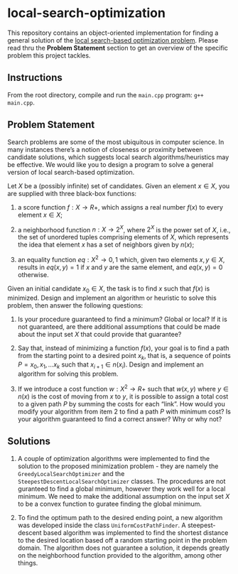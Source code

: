 # local-search-optimization
This repository contains an object-oriented implementation for finding a general solution of the [local search-based optimization problem](https://en.wikipedia.org/wiki/Local_search_(optimization)). Please read thru the **Problem Statement** section to get an overview of the specific problem this project tackles.

## Instructions
From the root directory, compile and run the `main.cpp` program: `g++ main.cpp`.

## Problem Statement
Search problems are some of the most ubiquitous in computer science. In many instances there’s a notion of closeness or proximity between candidate solutions, which suggests local search algorithms/heuristics may be effective. We would like you to design a program to solve a general version of local search-based optimization.

Let $X$ be a (possibly infinite) set of candidates. Given an element $x ∈ X$, you are supplied with three black-box functions:

1. a score function $f : X → R+$, which assigns a real number $f(x)$ to every element $x ∈ X$;

2. a neighborhood function $n : X → 2^X$, where $2^X$ is the power set of $X$, i.e., the set of unordered tuples comprising elements of $X$, which represents the idea that element $x$ has a set of neighbors given by $n(x)$;

3. an equality function $eq : X^2 → {0, 1}$ which, given two elements $x, y ∈ X$, results in $eq(x, y) = 1$ if $x$ and $y$ are the same element, and $eq(x, y) = 0$ otherwise.

Given an initial candidate $x_0 ∈ X$, the task is to find $x$ such that $f(x)$ is minimized. Design and implement an algorithm or heuristic to solve this problem, then answer the following questions:

1. Is your procedure guaranteed to find a minimum? Global or local? If it is not guaranteed, are there additional assumptions that could be made about the input set $X$ that could provide that guarantee?

2. Say that, instead of minimizing a function $f(x)$, your goal is to find a path from the starting point to a desired point $x_k$, that is, a sequence of points $P = x_0, x_1, . . . x_k$ such that $x_{i+1} ∈ n(x_i)$. Design and implement an algorithm for solving this problem.

3. If we introduce a cost function $w : X^2 → R+$ such that $w(x, y)$ where $y ∈ n(x)$ is the cost of moving from $x$ to $y$, it is possible to assign a total cost to a given path $P$ by summing the costs for each “link”. How would you modify your algorithm from item $2$ to find a path $P$ with minimum cost? Is your algorithm guaranteed to find a correct answer? Why or why not?

## Solutions
1. A couple of optimization algorithms were implemented to find the solution to the proposed minimization problem - they are namely the `GreedyLocalSearchOptimizer` and the `SteepestDescentLocalSearchOptimizer` classes. The procedures are not guranteed to find a global minimum, however they work well for a local minimum. We need to make the additional assumption on the input set $X$ to be a convex function to guratee finding the global minimum.

2. To find the optimum path to the desired ending point, a new algorithm was developed inside the class `UniformCostPathFinder`. A steepest-descent based algorithm was implemented to find the shortest distance to the desired location based off a random starting point in the problem domain. The algorithm does not guarantee a solution, it depends greatly on the neighborhood function provided to the algorithm, among other things.

